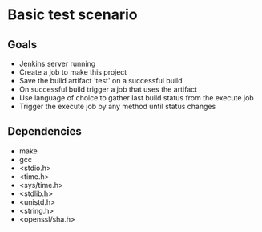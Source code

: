 # Basic test scenario 

## Goals

 - Jenkins server running
 - Create a job to make this project
 - Save the build artifact 'test' on a successful build
 - On successful build trigger a job that uses the artifact
 - Use language of choice to gather last build status from the execute job
 - Trigger the execute job by any method until status changes

## Dependencies

 - make
 - gcc
 - \<stdio.h\>
 - \<time.h\>
 - \<sys/time.h\>
 - \<stdlib.h\>
 - \<unistd.h\>
 - \<string.h\>
 - \<openssl/sha.h\>



